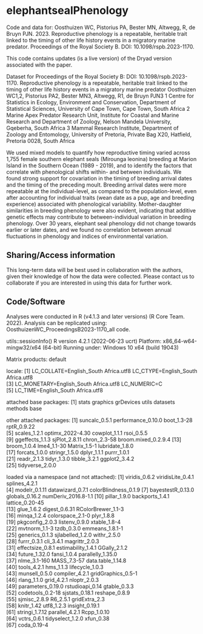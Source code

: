 # elephantsealPhenology
Code and data for: Oosthuizen WC, Pistorius PA, Bester MN, Altwegg, R, de Bruyn PJN. 2023. Reproductive phenology is a repeatable, heritable trait linked to the timing of other life history events in a migratory marine predator. Proceedings of the Royal Society B. DOI: 10.1098/rspb.2023-1170.

This code contains updates (is a live version) of the Dryad version associated with the paper. 

Dataset for Proceedings of the Royal Society B: DOI: 10.1098/rspb.2023-1170.
Reproductive phenology is a repeatable, heritable trait linked to the timing of other life history events in a migratory marine predator 
Oosthuizen WC1,2, Pistorius PA2, Bester MN3, Altwegg, R1, de Bruyn PJN3
1 Centre for Statistics in Ecology, Environment and Conservation, Department of Statistical Sciences, University of Cape Town, Cape Town, South Africa
2 Marine Apex Predator Research Unit, Institute for Coastal and Marine Research and Department of Zoology, Nelson Mandela University, Gqeberha, South Africa
3 Mammal Research Institute, Department of Zoology and Entomology, University of Pretoria, Private Bag X20, Hatfield, Pretoria 0028, South Africa

We used mixed models to quantify how reproductive timing varied across 1,755 female southern elephant seals (Mirounga leonina) breeding at Marion Island in the Southern Ocean (1989 - 2019), 
and to identify the factors that correlate with phenological shifts within- and between individuals. We found strong support for covariation in the timing of breeding arrival dates and the timing of the preceding moult. 
Breeding arrival dates were more repeatable at the individual-level, as compared to the population-level, even after accounting for individual traits (wean date as a pup, age and breeding experience) 
associated with phenological variability. Mother-daughter similarities in breeding phenology were also evident, indicating that additive genetic effects may contribute to between-individual variation in breeding phenology. 
Over 30 years, elephant seal phenology did not change towards earlier or later dates, and we found no correlation between annual fluctuations in phenology and indices of environmental variation. 

## Sharing/Access information

This long-term data will be best used in collaboration with the authors, given their knowledge of how the data were collected. 
Please contact us to collaborate if you are interested in using this data for further work.  

## Code/Software

Analyses were conducted in R (v4.1.3 and later versions) (R Core Team. 2022). Analysis can be replicated using:
OosthuizenWC_ProceedingsB2023-1170_all code.

utils::sessionInfo()
R version 4.2.1 (2022-06-23 ucrt)
Platform: x86_64-w64-mingw32/x64 (64-bit)
Running under: Windows 10 x64 (build 19043)

Matrix products: default

locale:
[1] LC_COLLATE=English_South Africa.utf8  LC_CTYPE=English_South Africa.utf8   
[3] LC_MONETARY=English_South Africa.utf8 LC_NUMERIC=C                         
[5] LC_TIME=English_South Africa.utf8    

attached base packages:
[1] stats     graphics  grDevices utils     datasets  methods   base     

other attached packages:
 [1] suncalc_0.5.1       performance_0.10.0  boot_1.3-28         rptR_0.9.22        
 [5] scales_1.2.1        optimx_2022-4.30    cowplot_1.1.1       rsoi_0.5.5         
 [9] ggeffects_1.1.3     sjPlot_2.8.11       chron_2.3-58        broom.mixed_0.2.9.4
[13] broom_1.0.4         lme4_1.1-30         Matrix_1.5-1        lubridate_1.8.0    
[17] forcats_1.0.0       stringr_1.5.0       dplyr_1.1.1         purrr_1.0.1        
[21] readr_2.1.3         tidyr_1.3.0         tibble_3.2.1        ggplot2_3.4.2      
[25] tidyverse_2.0.0    

loaded via a namespace (and not attached):
 [1] viridis_0.6.2        viridisLite_0.4.1    splines_4.2.1       
 [4] modelr_0.1.11        datawizard_0.7.1     colorBlindness_0.1.9
 [7] bayestestR_0.13.0    globals_0.16.2       numDeriv_2016.8-1.1 
[10] pillar_1.9.0         backports_1.4.1      lattice_0.20-45     
[13] glue_1.6.2           digest_0.6.31        RColorBrewer_1.1-3  
[16] minqa_1.2.4          colorspace_2.1-0     plyr_1.8.8          
[19] pkgconfig_2.0.3      listenv_0.9.0        xtable_1.8-4        
[22] mvtnorm_1.1-3        tzdb_0.3.0           emmeans_1.8.1-1     
[25] generics_0.1.3       sjlabelled_1.2.0     withr_2.5.0         
[28] furrr_0.3.1          cli_3.4.1            magrittr_2.0.3      
[31] effectsize_0.8.1     estimability_1.4.1   GGally_2.1.2        
[34] future_1.32.0        fansi_1.0.4          parallelly_1.35.0   
[37] nlme_3.1-160         MASS_7.3-57          data.table_1.14.8   
[40] tools_4.2.1          hms_1.1.3            lifecycle_1.0.3     
[43] munsell_0.5.0        compiler_4.2.1       gridGraphics_0.5-1  
[46] rlang_1.1.0          grid_4.2.1           nloptr_2.0.3        
[49] parameters_0.19.0    rstudioapi_0.14      gtable_0.3.3        
[52] codetools_0.2-18     sjstats_0.18.1       reshape_0.8.9       
[55] sjmisc_2.8.9         R6_2.5.1             gridExtra_2.3       
[58] knitr_1.42           utf8_1.2.3           insight_0.19.1      
[61] stringi_1.7.12       parallel_4.2.1       Rcpp_1.0.10         
[64] vctrs_0.6.1          tidyselect_1.2.0     xfun_0.38           
[67] coda_0.19-4         
